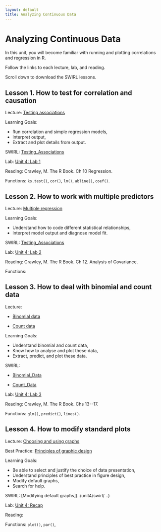 ```yaml
---
layout: default
title: Analyzing Continuous Data
---
```


# Analyzing Continuous Data

In this unit, you will become familiar with running and plotting correlations and regression in R.

Follow the links to each lecture, lab, and reading.

Scroll down to download the SWIRL lessons.


## Lesson 1. How to test for correlation and causation

Lecture: [Testing associations](../unit4/testing-associations.html)

Learning Goals:
 - Run correlation and simple regression models,
 - Interpret output,
 - Extract and plot details from output.

SWIRL: [Testing_Associations](../unit4/swirl/Testing_Associations.html)

Lab: [Unit 4: Lab 1](../unit4/labs.html)

Reading: Crawley, M. The R Book. Ch 10 Regression.

Functions: `ks.test()`, `cor()`, `lm()`, `abline()`, `coef()`.


## Lesson 2. How to work with multiple predictors

Lecture: [Multiple regression](../unit4/multiple-regression.html)

Learning Goals:
 - Understand how to code different statistical relationships,
 - Interpret model output and diagnose model fit.

SWIRL: [Testing_Associations](../unit4/swirl/Testing_Associations.html)

Lab: [Unit 4: Lab 2](../unit4/labs.html)

Reading: Crawley, M. The R Book. Ch 12. Analysis of Covariance.

Functions:

## Lesson 3. How to deal with binomial and count data

Lecture: 

 - [Binomial data](../unit4/binomial-data.html)
 
 - [Count data](../unit4/count-data.html)

Learning Goals:
 - Understand binomial and count data,
 - Know how to analyse and plot these data,
 - Extract, predict, and plot these data.

SWIRL: 

 - [Binomial_Data](../unit4/swirl/Binomial_Data.html)
 
 - [Count_Data](../unit4/swirl/Count_Data.html)
 
Lab: [Unit 4: Lab 3](../unit4/labs.html)

Reading: Crawley, M. The R Book. Chs 13--17.

Functions: `glm()`, `predict()`, `lines()`.


## Lesson 4. How to modify standard plots

Lecture: [Choosing and using graphs]()

Best Practice: [Principles of graphic design]()

Learning Goals:
 - Be able to select and justify the choice of data presentation,
 - Understand principles of best practice in figure design,
 - Modify default graphs,
 - Search for help.


SWIRL: [Modifying default graphs](../unit4/swirl/ ..)

Lab: [Unit 4: Recap](../unit4/labs.html)

Reading:

Functions: `plot()`, `par()`,
